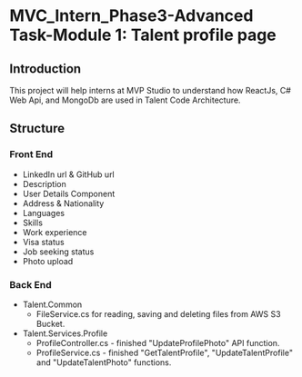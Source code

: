 # MVC_Intern_Phase3-Advanced Task-Module 1: Talent profile page

## Introduction
This project will help interns at MVP Studio to understand how ReactJs, C# Web Api, and MongoDb are used in Talent Code Architecture. 

## Structure
### Front End
* LinkedIn url & GitHub url
* Description
* User Details Component
* Address & Nationality
* Languages
* Skills
* Work experience
* Visa status
* Job seeking status
* Photo upload
  
### Back End
* Talent.Common
  * FileService.cs for reading, saving and deleting files from AWS S3 Bucket.
* Talent.Services.Profile
  * ProfileController.cs - finished "UpdateProfilePhoto" API function.
  * ProfileService.cs - finished "GetTalentProfile", "UpdateTalentProfile" and "UpdateTalentPhoto" functions.
